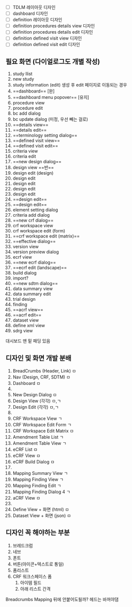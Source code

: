 - [ ] TDLM 레이아웃 디자인
- [ ] dashboard 디자인
- [ ] definition 레이아웃 디자인
- [ ] definition procedures details view 디자인
- [ ] definition procedures details edit 디자인
- [ ] definition defined visit view 디자인
- [ ] definition defined visit edit 디자인

## 필요 화면 (다이얼로그도 개별 작성)

1. study llist
2. new study
3. study information (edit) 생성 후 edit 페이지로 이동되는 경우
4. ==dashboard== [완]
5. ==dashboard menu popover== [유지]
6. procedure view
7. procedure edit
8. bc add dialog
9. bc update dialog (미정, 우선 빼는 걸로)
10. ==details view==
11. ==details edit==
12. ==terminology setting dialog==
13. ==defined visit view==
14. ==defined visit edit==
15. criteria view
16. criteria edit
17. ==new design dialog==
18. design view ==반==
19. design edit (design)
20. design edit
21. design edit
22. design edit
23. design edit
24. ==design edit==
25. ==design edit==
26. element setting dialog
27. criteria add dialog
28. ==new crf dialog==
29. crf workspace view
30. crf workspace edit (form)
31. ==crf workspace edit (matrix)==
32. ==effective dialog==
33. version view
34. version preview dialog
35. ecrf view
36. ==new ecrf dialog==
37. ==ecrf edit (landscape)==
38. build dialog
39. import?
40. ==new sdtm dialog==
41. data summary view
42. data summary edit
43. trial design
44. finding
45. ==acrf view==
46. ==acrf edit==
47. dataset view
48. define xml view
49. sdrg view

대시보드 맨 밑 패딩 있음

## 디자인 및 화면 개발 분배

1. BreadCrumbs (Header, Link) ㅁ
2. Nav (Design, CRF, SDTM) ㅁ
3. Dashboard ㅁ
4. 
5. New Design Dialog ㅁ
6. Design View (각각) ㅁ,ㄱ
7. Design Edit (각각) ㅁ,ㄱ
8. 
9. CRF Workspace View ㄱ
10. CRF Workspace Edit Form ㄱ
11. CRF Workspace Edit Matrix ㅁ
12. Amendment Table List ㄱ
13. Amendment Table View ㄱ
14. eCRF List ㅁ
15. eCRF View ㅁ
16. eCRF Build Dialog ㅁ
17. 
18. Mapping Summary View ㄱ
19. Mapping Finding View ㄱ
20. Mapping Finding Edit ㄱ
21. Mapping Finding Dialog 4 ㄱ
22. aCRF View ㅁ
23. 
24. Define View + 화면 (html) ㅁ
25. Dataset View + 화면 (json) ㅁ

## 디자인 꼭 해야하는 부분

1. 브레드크럼
2. 네브
3. 폰트
4. 버튼(아이콘+텍스트로 통일)
5. 폼리스트
6. CRF 워크스페이스 폼
   1. 아이템 필드
   2. 아래 리스트 간격

Breadcrumbs Mapping 뒤에 안붙어도될까?
헤드는 바꺼야댐